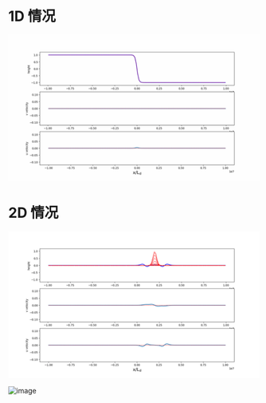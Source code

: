 # 1D 情况

![image](https://github.com/Sem1quaver/Linear-Shallow-Water-Model/blob/fdf18eb141f5c1473c597f09b8e741bb45f6d0f7/1D_plot_geo_adj.gif)

# 2D 情况

![image](https://github.com/Sem1quaver/Linear-Shallow-Water-Model/blob/c2e093f866abbe0d040f976bceb5119e81f6c298/2D_plot_geo_adj.gif)

![image](https://github.com/Sem1quaver/Linear-Shallow-Water-Model/blob/c2e093f866abbe0d040f976bceb5119e81f6c298/plot_all.gif)
